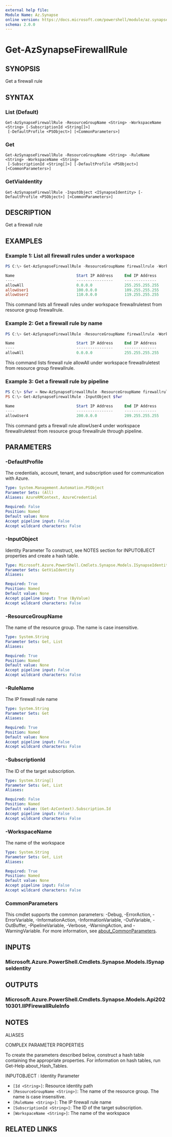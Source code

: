 ```yaml
---
external help file:
Module Name: Az.Synapse
online version: https://docs.microsoft.com/powershell/module/az.synapse/get-azsynapsefirewallrule
schema: 2.0.0
---
```


# Get-AzSynapseFirewallRule

## SYNOPSIS
Get a firewall rule

## SYNTAX

### List (Default)
```
Get-AzSynapseFirewallRule -ResourceGroupName <String> -WorkspaceName <String> [-SubscriptionId <String[]>]
 [-DefaultProfile <PSObject>] [<CommonParameters>]
```

### Get
```
Get-AzSynapseFirewallRule -ResourceGroupName <String> -RuleName <String> -WorkspaceName <String>
 [-SubscriptionId <String[]>] [-DefaultProfile <PSObject>] [<CommonParameters>]
```

### GetViaIdentity
```
Get-AzSynapseFirewallRule -InputObject <ISynapseIdentity> [-DefaultProfile <PSObject>] [<CommonParameters>]
```

## DESCRIPTION
Get a firewall rule

## EXAMPLES

### Example 1: List all firewall rules under a workspace
```powershell
PS C:\> Get-AzSynapseFirewallRule -ResourceGroupName firewallrule -WorkspaceName firewallruletest

Name                           Start IP Address     End IP Address
----                           ----------------     --------------
allowAll                       0.0.0.0              255.255.255.255
allowUser1                     100.0.0.0            109.255.255.255
allowUser2                     110.0.0.0            119.255.255.255
```

This command lists all firewall rules under workspace firewallruletest from resource group firewallrule.

### Example 2: Get a firewall rule by name
```powershell
PS C:\> Get-AzSynapseFirewallRule -ResourceGroupName firewallrule -WorkspaceName firewallruletest -RuleName allowAll

Name                           Start IP Address     End IP Address
----                           ----------------     --------------
allowAll                       0.0.0.0              255.255.255.255
```

This command lists firewall rule allowAll under workspace firewallruletest from resource group firewallrule.

### Example 3: Get a firewall rule by pipeline
```powershell
PS C:\> $fwr = New-AzSynapseFirewallRule -ResourceGroupName firewallrule -WorkspaceName firewallruletest -RuleName allowUser4 -StartIPAddress 200.0.0.0 -EndIPAddress 209.255.255.255
PS C:\> Get-AzSynapseFirewallRule -InputObject $fwr

Name                           Start IP Address     End IP Address
----                           ----------------     --------------
allowUser4                     200.0.0.0            209.255.255.255
```

This command gets a firewall rule allowUser4 under workspace firewallruletest from resource group firewallrule through pipeline.

## PARAMETERS

### -DefaultProfile
The credentials, account, tenant, and subscription used for communication with Azure.

```yaml
Type: System.Management.Automation.PSObject
Parameter Sets: (All)
Aliases: AzureRMContext, AzureCredential

Required: False
Position: Named
Default value: None
Accept pipeline input: False
Accept wildcard characters: False
```

### -InputObject
Identity Parameter
To construct, see NOTES section for INPUTOBJECT properties and create a hash table.

```yaml
Type: Microsoft.Azure.PowerShell.Cmdlets.Synapse.Models.ISynapseIdentity
Parameter Sets: GetViaIdentity
Aliases:

Required: True
Position: Named
Default value: None
Accept pipeline input: True (ByValue)
Accept wildcard characters: False
```

### -ResourceGroupName
The name of the resource group.
The name is case insensitive.

```yaml
Type: System.String
Parameter Sets: Get, List
Aliases:

Required: True
Position: Named
Default value: None
Accept pipeline input: False
Accept wildcard characters: False
```

### -RuleName
The IP firewall rule name

```yaml
Type: System.String
Parameter Sets: Get
Aliases:

Required: True
Position: Named
Default value: None
Accept pipeline input: False
Accept wildcard characters: False
```

### -SubscriptionId
The ID of the target subscription.

```yaml
Type: System.String[]
Parameter Sets: Get, List
Aliases:

Required: False
Position: Named
Default value: (Get-AzContext).Subscription.Id
Accept pipeline input: False
Accept wildcard characters: False
```

### -WorkspaceName
The name of the workspace

```yaml
Type: System.String
Parameter Sets: Get, List
Aliases:

Required: True
Position: Named
Default value: None
Accept pipeline input: False
Accept wildcard characters: False
```

### CommonParameters
This cmdlet supports the common parameters: -Debug, -ErrorAction, -ErrorVariable, -InformationAction, -InformationVariable, -OutVariable, -OutBuffer, -PipelineVariable, -Verbose, -WarningAction, and -WarningVariable. For more information, see [about_CommonParameters](http://go.microsoft.com/fwlink/?LinkID=113216).

## INPUTS

### Microsoft.Azure.PowerShell.Cmdlets.Synapse.Models.ISynapseIdentity

## OUTPUTS

### Microsoft.Azure.PowerShell.Cmdlets.Synapse.Models.Api20210301.IIPFirewallRuleInfo

## NOTES

ALIASES

COMPLEX PARAMETER PROPERTIES

To create the parameters described below, construct a hash table containing the appropriate properties. For information on hash tables, run Get-Help about_Hash_Tables.


INPUTOBJECT <ISynapseIdentity>: Identity Parameter
  - `[Id <String>]`: Resource identity path
  - `[ResourceGroupName <String>]`: The name of the resource group. The name is case insensitive.
  - `[RuleName <String>]`: The IP firewall rule name
  - `[SubscriptionId <String>]`: The ID of the target subscription.
  - `[WorkspaceName <String>]`: The name of the workspace

## RELATED LINKS

